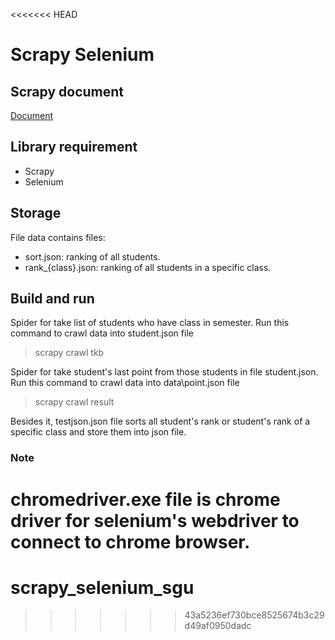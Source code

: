 <<<<<<< HEAD
# Scrapy Selenium

## Scrapy document

[Document](https://docs.scrapy.org/en/latest/)

## Library requirement

- Scrapy
- Selenium

## Storage

File data contains files:

- sort.json: ranking of all students.
- rank\_{class}.json: ranking of all students in a specific class.

## Build and run

Spider for take list of students who have class in semester. Run this command to crawl data into student.json file

> scrapy crawl tkb

Spider for take student's last point from those students in file student.json. Run this command to crawl data into data\point.json file

> scrapy crawl result

Besides it, testjson.json file sorts all student's rank or student's rank of a specific class and store them into json file.

### Note

chromedriver.exe file is chrome driver for selenium's webdriver to connect to chrome browser.
=======
# scrapy_selenium_sgu
>>>>>>> 43a5236ef730bce8525674b3c29d49af0950dadc
